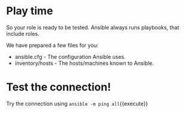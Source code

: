 # Play time

So your role is ready to be tested. Ansible always runs playbooks, that include roles.

We have prepared a few files for you:

- ansible.cfg - The configuration Ansible uses.
- inventory/hosts - The hosts/machines known to Ansible.

# Test the connection!

Try the connection using `ansible -m ping all`{{execute}}

